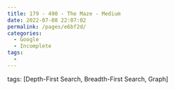 ```yaml
---
title: 179 - 490 - The Maze - Medium
date: 2022-07-08 22:07:02
permalink: /pages/e6bf2d/
categories:
  - Google
  - Incomplete
tags:
  - 
---
```

tags: [Depth-First Search, Breadth-First Search, Graph]